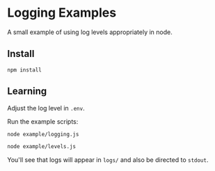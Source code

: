 # Logging Examples
A small example of using log levels appropriately in node.

## Install

```
npm install
```

## Learning

Adjust the log level in `.env`.

Run the example scripts:

```bash
node example/logging.js
```

```bash
node example/levels.js
```

You'll see that logs will appear in `logs/` and also be directed to `stdout`.
